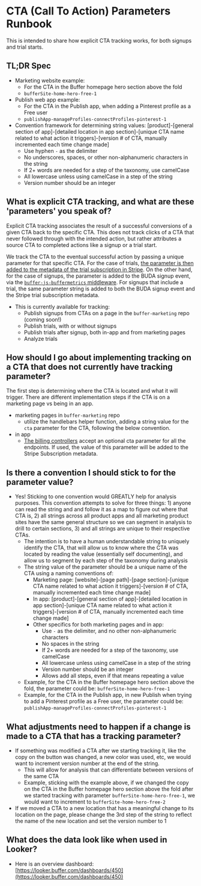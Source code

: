 # CTA (Call To Action) Parameters Runbook

This is intended to share how explicit CTA tracking works, for both signups and trial starts.

## TL;DR Spec
* Marketing website example:
    * For the CTA in the Buffer homepage hero section above the fold
    * `bufferSite-home-hero-free-1`
* Publish web app example:
    * For the CTA in the Publish app, when adding a Pinterest profile as a Free user
    * `publishApp-manageProfiles-connectProfiles-pinterest-1`
* Convention framework for determining string values:
[product]-[general section of app]-[detailed location in app section]-[unique CTA name related to what action it triggers]-[version # of CTA, manually incremented each time change made]
    * Use hyphen `-` as the delimiter
    * No underscores, spaces, or other non-alphanumeric characters in the string
    * If 2+ words are needed for a step of the taxonomy, use camelCase
    * All lowercase unless using camelCase in a step of the string
    * Version number should be an integer


## What is explicit CTA tracking, and what are these 'parameters' you speak of?

Explicit CTA tracking associates the result of a successful conversions of a given CTA back to the specific CTA.  This does not track clicks of a CTA that never followed through with the intended action, but rather attributes a source CTA to completed actions like a signup or a trial start.

We track the CTA to the eventual successful action by passing a unique parameter for that specific CTA.  For the case of trials, [the parameter is then added to the metadata of the trial subscription in Stripe](https://github.com/bufferapp/README/blob/master/billing/api-endpoints.md).  On the other hand, for the case of signups, the parameter is added to the BUDA signup event, via the [`buffer-js-buffermetrics` middleware](https://github.com/bufferapp/buffer-js-buffermetrics).  For signups that include a trial, the same parameter string is added to both the BUDA signup event and the Stripe trial subscription metadata.

* This is currently available for tracking:
    * Publish signups from CTAs on a page in the `buffer-marketing` repo (coming soon!)
    * Publish trials, with or without signups
    * Publish trials after signup, both in-app and from marketing pages
    * Analyze trials

## How should I go about implementing tracking on a CTA that does not currently have tracking parameter?

The first step is determining where the CTA is located and what it will trigger.  There are different implementation steps if the CTA is on a marketing page vs being in an app.

* marketing pages in `buffer-marketing` repo
    * utilize the handlebars helper function, adding a string value for the `cta` parameter for the CTA, following the below convention.
* in app
    * [The billing controllers](https://github.com/bufferapp/README/blob/master/billing/api-endpoints.md) accept an optional cta parameter for all the endpoints. If used, the value of this parameter will be added to the Stripe Subscription metadata.

## Is there a convention I should stick to for the parameter value?

* Yes!  Sticking to one convention would GREATLY help for analysis purposes. This convention attempts to solve for three things: 1) anyone can read the string and and follow it as a map to figure out where that CTA is, 2) all strings across all product apps and all marketing product sites have the same general structure so we can segment in analysis to drill to certain sections, 3) and all strings are unique to their respective CTAs.
    * The intention is to have a human understandable string to uniquely identify the CTA, that will allow us to know where the CTA was located by reading the value (essentially self documenting), and allow us to segment by each step of the taxonomy during analysis
    * The string value of the parameter should be a unique name of the CTA using a naming conventions of:
        * Marketing page:
        [website]-[page path]-[page section]-[unique CTA name related to what action it triggers]-[version # of CTA, manually incremented each time change made]
        * In app:
        [product]-[general section of app]-[detailed location in app section]-[unique CTA name related to what action it triggers]-[version # of CTA, manually incremented each time change made]
        * Other specifics for both marketing pages and in app:
            * Use `-` as the delimiter, and no other non-alphanumeric characters
            * No spaces in the string
            * If 2+ words are needed for a step of the taxonomy, use camelCase
            * All lowercase unless using camelCase in a step of the string
            * Version number should be an integer
            * Allows add all steps, even if that means repeating a value
    * Example, for the CTA in the Buffer homepage hero section above the fold, the parameter could be: `bufferSite-home-hero-free-1`
    * Example, for the CTA in the Publish app, in new Publish when trying to add a Pinterest profile as a Free user, the parameter could be: `publishApp-manageProfiles-connectProfiles-pinterest-1`

## What adjustments need to happen if a change is made to a CTA that has a tracking parameter?

* If something was modified a CTA after we starting tracking it, like the copy on the button was changed, a new color was used, etc, we would want to increment version number at the end of the string.
    * This will allow for analysis that can differentiate between versions of the same CTA
    * Example, sticking with the example above, if we changed the copy on the CTA in the Buffer homepage hero section above the fold after we started tracking with parameter `bufferSite-home-hero-free-1`, we would want to increment to `bufferSite-home-hero-free-2`
* If we moved a CTA to a new location that has a meaningful change to its location on the page, please change the 3rd step of the string to reflect the name of the new location and set the version number to 1

## What does the data look like when used in Looker?

* Here is an overview dashboard: [https://looker.buffer.com/dashboards/450](https://looker.buffer.com/dashboards/450)
